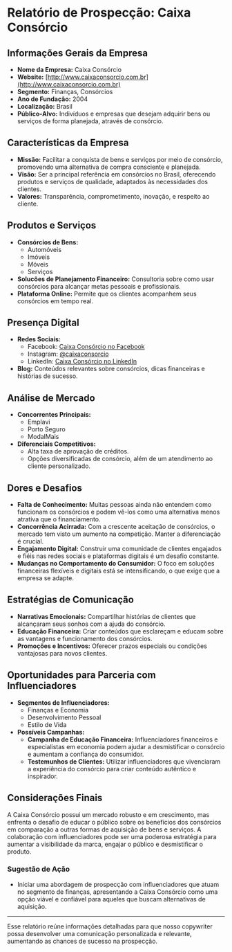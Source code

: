 # Relatório de Prospecção: Caixa Consórcio

## Informações Gerais da Empresa
- **Nome da Empresa:** Caixa Consórcio
- **Website:** [http://www.caixaconsorcio.com.br](http://www.caixaconsorcio.com.br)
- **Segmento:** Finanças, Consórcios
- **Ano de Fundação:** 2004
- **Localização:** Brasil
- **Público-Alvo:** Indivíduos e empresas que desejam adquirir bens ou serviços de forma planejada, através de consórcio.

## Características da Empresa
- **Missão:** Facilitar a conquista de bens e serviços por meio de consórcio, promovendo uma alternativa de compra consciente e planejada.
- **Visão:** Ser a principal referência em consórcios no Brasil, oferecendo produtos e serviços de qualidade, adaptados às necessidades dos clientes.
- **Valores:** Transparência, comprometimento, inovação, e respeito ao cliente.

## Produtos e Serviços
- **Consórcios de Bens:**
  - Automóveis
  - Imóveis
  - Móveis
  - Serviços
- **Solucões de Planejamento Financeiro:** Consultoria sobre como usar consórcios para alcançar metas pessoais e profissionais.
- **Plataforma Online:** Permite que os clientes acompanhem seus consórcios em tempo real.

## Presença Digital
- **Redes Sociais:**
  - Facebook: [Caixa Consórcio no Facebook](https://www.facebook.com/caixaconsorcio)
  - Instagram: [@caixaconsorcio](https://www.instagram.com/caixaconsorcio/)
  - LinkedIn: [Caixa Consórcio no LinkedIn](https://www.linkedin.com/company/caixa-consorcio/)
- **Blog:** Conteúdos relevantes sobre consórcios, dicas financeiras e histórias de sucesso.

## Análise de Mercado
- **Concorrentes Principais:**
  - Emplavi
  - Porto Seguro
  - ModalMais
- **Diferenciais Competitivos:** 
  - Alta taxa de aprovação de créditos.
  - Opções diversificadas de consórcio, além de um atendimento ao cliente personalizado.

## Dores e Desafios
- **Falta de Conhecimento:** Muitas pessoas ainda não entendem como funcionam os consórcios e podem vê-los como uma alternativa menos atrativa que o financiamento.
- **Concorrência Acirrada:** Com a crescente aceitação de consórcios, o mercado tem visto um aumento na competição. Manter a diferenciação é crucial.
- **Engajamento Digital:** Construir uma comunidade de clientes engajados e fiéis nas redes sociais e plataformas digitais é um desafio constante.
- **Mudanças no Comportamento do Consumidor:** O foco em soluções financeiras flexíveis e digitais está se intensificando, o que exige que a empresa se adapte.

## Estratégias de Comunicação
- **Narrativas Emocionais:** Compartilhar histórias de clientes que alcançaram seus sonhos com a ajuda do consórcio.
- **Educação Financeira:** Criar conteúdos que esclareçam e educam sobre as vantagens e funcionamento dos consórcios.
- **Promoções e Incentivos:** Oferecer prazos especiais ou condições vantajosas para novos clientes.

## Oportunidades para Parceria com Influenciadores
- **Segmentos de Influenciadores:**
  - Finanças e Economia
  - Desenvolvimento Pessoal
  - Estilo de Vida
- **Possíveis Campanhas:**
  - **Campanha de Educação Financeira:** Influenciadores financeiros e especialistas em economia podem ajudar a desmistificar o consórcio e aumentam a confiança do consumidor.
  - **Testemunhos de Clientes:** Utilizar influenciadores que vivenciaram a experiência do consórcio para criar conteúdo autêntico e inspirador.

## Considerações Finais
A Caixa Consórcio possui um mercado robusto e em crescimento, mas enfrenta o desafio de educar o público sobre os benefícios dos consórcios em comparação a outras formas de aquisição de bens e serviços. A colaboração com influenciadores pode ser uma poderosa estratégia para aumentar a visibilidade da marca, engajar o público e desmistificar o produto.

### Sugestão de Ação
- Iniciar uma abordagem de prospecção com influenciadores que atuam no segmento de finanças, apresentando a Caixa Consórcio como uma opção viável e confiável para aqueles que buscam alternativas de aquisição.

---

Esse relatório reúne informações detalhadas para que nosso copywriter possa desenvolver uma comunicação personalizada e relevante, aumentando as chances de sucesso na prospecção.